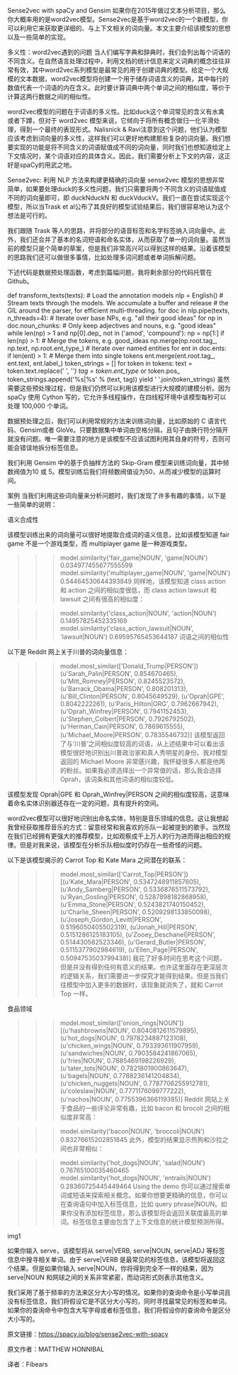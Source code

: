 Sense2vec with spaCy and Gensim
如果你在2015年做过文本分析项目，那么你大概率用的是word2vec模型。Sense2vec是基于word2vec的一个新模型，你可以利用它来获取更详细的、与上下文相关的词向量。本文主要介绍该模型的思想以及一些简单的实现。

多义性：word2vec遇到的问题
当人们编写字典和辞典时，我们会列出每个词语的不同含义。在自然语言处理过程中，利用文档的统计信息来定义词典的概念往往非常有效，其中word2vec系列模型是最常见的用于创建词典的模型。给定一个大规模的文本数据，word2vec模型将创建一个用于储存词语含义的词典，其中每行的数值代表一个词语的内在含义。此时要计算词典中两个单词之间的相似度，等价于计算这两行数据之间的相似性。

word2vec模型的问题在于词语的多义性。比如duck这个单词常见的含义有水禽或者下蹲，但对于 word2vec 模型来说，它倾向于将所有概念做归一化平滑处理，得到一个最终的表现形式。Nalisnick & Ravi注意到这个问题，他们认为模型应该考虑到词向量的多义性，这样我们可以更好地构建那些复杂的词向量。我们想要实现的功能是将不同含义的词语赋值成不同的词向量，同时我们也想知道给定上下文情况时，某个词语对应的具体含义。因此，我们需要分析上下文的内容，这正好是spaCy的用武之地。

Sense2vec: 利用 NLP 方法来构建更精确的词向量
sense2vec 模型的思想非常简单，如果要处理duck的多义性问题，我们只需要将两个不同含义的词语赋值成不同的词向量即可，即 duckNduckN 和 duckVduckV。我们一直在尝试实现这个模型，所以当Trask et al公布了其良好的模型试验结果后，我们很容易地认为这个想法是可行的。

我们跟随 Trask 等人的思路，并将部分的语音标签和名字标签纳入词向量中。此外，我们还合并了基本的名词短语和命名实体，从而获取了单一的词向量。虽然当前的模型只是个简单的草案，但是我们非常高兴可以得到这样的结果。沿着该模型的思路我们还可以做很多事情，比如处理多词问题或者单词拆解问题。

下述代码是数据预处理函数，考虑到篇幅问题，我将剩余部分的代码托管在Github。

def transform_texts(texts):
    # Load the annotation models
    nlp = English() 
    # Stream texts through the models. We accumulate a buffer and release
    # the GIL around the parser, for efficient multi-threading.
    for doc in nlp.pipe(texts, n_threads=4):
        # Iterate over base NPs, e.g. "all their good ideas"
        for np in doc.noun_chunks:
            # Only keep adjectives and nouns, e.g. "good ideas"
            while len(np) > 1 and np[0].dep_ not in ('amod', 'compound'):
                np = np[1:]
            if len(np) > 1:
                # Merge the tokens, e.g. good_ideas
                np.merge(np.root.tag_, np.text, np.root.ent_type_)
            # Iterate over named entities
            for ent in doc.ents:
                if len(ent) > 1:
                    # Merge them into single tokens
                    ent.merge(ent.root.tag_, ent.text, ent.label_)
        token_strings = []
        for token in tokens:
            text = token.text.replace(' ', '_')
            tag = token.ent_type_ or token.pos_
            token_strings.append('%s|%s' % (text, tag))
        yield ' '.join(token_strings)
虽然需要这些预处理过程，但是我们仍然可以利用该模型进行大规模的建模分析。因为 spaCy 使用 Cython 写的，它允许多线程操作，在四线程环境中该模型每秒可以处理 100,000 个单词。

数据预处理之后，我们可以利用常规的方法来训练词向量，比如原始的 C 语言代码、Gensim或者 GloVe。只要数据集中单词由空格分隔，且句子由换行符分隔开就没有问题。唯一需要注意的地方是该模型不应该试图利用其自身的符号，否则可能会错误地拆分标签信息。

我们利用 Gensim 中的基于负抽样方法的 Skip-Gram 模型来训练词向量，其中频数阀值为10 或 5。模型训练后我们将频数阀值设为50，从而减少模型的运算时间。

案例
当我们利用这些词向量来分析问题时，我们发现了许多有趣的事情，以下是一些简单的说明：

语义合成性

该模型训练出来的词向量可以很好地提取合成词的语义信息，比如该模型知道 fair game 不是一个游戏类型，而 multiplayer game 是一种游戏类型。

>>> model.similarity('fair_game|NOUN', 'game|NOUN')
0.034977455677555599
>>> model.similarity('multiplayer_game|NOUN', 'game|NOUN')
0.54464530644393849
同样地，该模型知道 class action 和 action 之间的相似度很低，而 class action lawsuit 和 lawsuit 之间有很高的相似度：

>>> model.similarity('class_action|NOUN', 'action|NOUN')
0.14957825452335169
>>> model.similarity('class_action_lawsuit|NOUN', 'lawsuit|NOUN')
0.69595765453644187
词语之间的相似性

以下是 Reddit 网上关于川普的词向量信息：

>>> model.most_similar(['Donald_Trump|PERSON'])
(u'Sarah_Palin|PERSON', 0.854670465),
(u'Mitt_Romney|PERSON', 0.8245523572),
(u'Barrack_Obama|PERSON', 0.808201313),
(u'Bill_Clinton|PERSON', 0.8045649529),
(u'Oprah|GPE', 0.8042222261),
(u'Paris_Hilton|ORG', 0.7962667942),
(u'Oprah_Winfrey|PERSON', 0.7941152453),
(u'Stephen_Colbert|PERSON', 0.7926792502),
(u'Herman_Cain|PERSON', 0.7869615555),
(u'Michael_Moore|PERSON', 0.7835546732)]
该模型返回了与‘川普’之间相似度较高的词语，从上述结果中可以看出该模型很好地识别出川普政治家和真人秀明星的身份。我对模型返回的 Michael Moore 非常感兴趣，我怀疑很多人都是他两的粉丝。如果我必须选择出一个异常值的话，那么我会选择 Oprah，该词条和其他词语的相似度较低。

该模型发现 Oprah|GPE 和 Oprah_Winfrey|PERSON 之间的相似度较高，这意味着命名实体识别器还存在一定的问题，具有提升的空间。

word2vec模型可以很好地识别出命名实体，特别是音乐领域的信息。这让我想起我曾经获取推荐音乐的方式：留意经常和我喜欢的乐队一起被提到的歌手。当然现在我们已经拥有更强大的推荐模型，比如观察成千上万人的行为进而得出相应的规律。但是对我来说，该模型在分析乐队相似度时仍存在一些奇怪的问题。

以下是该模型揭示的 Carrot Top 和 Kate Mara 之间潜在的联系：

>>> model.most_similar(['Carrot_Top|PERSON'])
[(u'Kate_Mara|PERSON', 0.5347248911857605),
 (u'Andy_Samberg|PERSON', 0.5336876511573792),
 (u'Ryan_Gosling|PERSON', 0.5287898182868958),
 (u'Emma_Stone|PERSON', 0.5243821740150452),
 (u'Charlie_Sheen|PERSON', 0.5209298133850098),
 (u'Joseph_Gordon_Levitt|PERSON', 0.5196050405502319),
 (u'Jonah_Hill|PERSON', 0.5151286125183105),
 (u'Zooey_Deschanel|PERSON', 0.514430582523346),
 (u'Gerard_Butler|PERSON', 0.5115377902984619),
 (u'Ellen_Page|PERSON', 0.5094753503799438)]
我花了好多时间在思考这个问题，但是并没有得到任何有意义的结果。也许这里面存在更深层次的逻辑关系，我们需要进一步探究才能得到结果。但是当我们往模型中加入更多的数据时，该现象就消失了，就和 Carrot Top 一样。

食品领域

>>> model.most_similar(['onion_rings|NOUN'])
[(u'hashbrowns|NOUN', 0.8040812611579895),
 (u'hot_dogs|NOUN', 0.7978234887123108),
 (u'chicken_wings|NOUN', 0.793393611907959),
 (u'sandwiches|NOUN', 0.7903584241867065),
 (u'fries|NOUN', 0.7885469198226929),
 (u'tater_tots|NOUN', 0.7821801900863647),
 (u'bagels|NOUN', 0.7788236141204834),
 (u'chicken_nuggets|NOUN', 0.7787706255912781),
 (u'coleslaw|NOUN', 0.7771176099777222),
 (u'nachos|NOUN', 0.7755396366119385)]
Reddit 网站上关于食品的一些评论非常有趣，比如 bacon 和 brocoll 之间的相似度非常高：

>>> model.similarity('bacon|NOUN', 'broccoli|NOUN')
0.83276615202851845
此外，模型的结果显示热狗和沙拉之间也非常相似：

>>> model.similarity('hot_dogs|NOUN', 'salad|NOUN')
0.76765100035460465
>>> model.similarity('hot_dogs|NOUN', 'entrails|NOUN')
0.28360725445449464
Using the demo
你可以通过搜索单词或短语来探索相关概念。如果你想要更精确的信息，你可以在查询语句中加入标签信息，比如 query phrase|NOUN。如果你没有添加标签信息，那么该模型将会返回关联度最高的单词。标签信息主要由包含了上下文信息的统计模型预测所得。

img1

如果你输入 serve，该模型将从 serve|VERB, serve|NOUN, serve|ADJ 等标签信息中搜寻相关单词。由于 serve|VERB 是最常见的标签信息，该模型将返回这个结果。但是如果你输入 serve|NOUN，你将得到完全不一样的结果，因为 serve|NOUN 和网球之间的关系非常紧密，而动词形式则表示其他含义。

我们采用了基于频率的方法来区分大小写的情况。如果你的查询命令是小写单词且没有标签信息，我们将假设它是不区分大小写的，同时寻找最常见的标签和单词。如果你的查询命令中包含大写字母或者标签信息，我们将假设你的查询命令是区分大小写的。

原文链接：https://spacy.io/blog/sense2vec-with-spacy

原文作者：MATTHEW HONNIBAL

译者：Fibears

